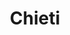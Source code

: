 ---
title: Chieti
date: 
draft: false

# descripcion
description : Argollas de plata con microcubic cierre con pasante

materials: Plata 925

color: Plateado

dimensions: 1,8 diam 0,2 ancho

code: 01-11-0352

type: "Aros"

categories: []

price: $2.560,00

# Images
# first image will be shown in the product page
images:
  # - image: "images/path_to_image"
  # La ubicacion de las imagenes es imagenes/Aros/Aros.Argollas/01-11-0352-chieti
  - image: "./images/aros/argollas/01-11-0352-argolla-3_4-simple-linea_a.JPG"
  - image: "./images/aros/argollas/01-11-0352-argolla-3_4-simple-linea_b.JPG"
---
